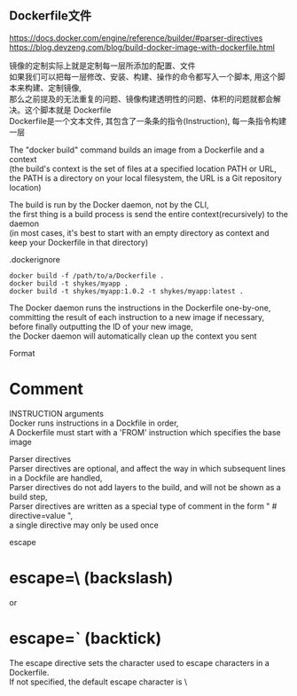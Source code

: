 ## Dockerfile文件

<https://docs.docker.com/engine/reference/builder/#parser-directives> <br/>
<https://blog.devzeng.com/blog/build-docker-image-with-dockerfile.html> <br/>

镜像的定制实际上就是定制每一层所添加的配置、文件 <br/>
如果我们可以把每一层修改、安装、构建、操作的命令都写入一个脚本, 用这个脚本来构建、定制镜像, <br/>
那么之前提及的无法重复的问题、镜像构建透明性的问题、体积的问题就都会解决。这个脚本就是 Dockerfile <br/>
Dockerfile是一个文本文件, 其包含了一条条的指令(Instruction), 每一条指令构建一层 <br/>

The "docker build" command builds an image from a Dockerfile and a context <br/>
(the build's context is the set of files at a specified location PATH or URL,  <br/>
the PATH is a directory on your local filesystem, the URL is a Git repository location) <br/>

The build is run by the Docker daemon, not by the CLI,  <br/>
the first thing is a build process is send the entire context(recursively) to the daemon <br/>
(in most cases, it's best to start with an empty directory as context and keep your Dockerfile in that directory) <br/>

.dockerignore <br/>

```
docker build -f /path/to/a/Dockerfile .
docker build -t shykes/myapp .
docker build -t shykes/myapp:1.0.2 -t shykes/myapp:latest .
```

The Docker daemon runs the instructions in the Dockerfile one-by-one,  <br/>
committing the result of each instruction to a new image if necessary,  <br/>
before finally outputting the ID of your new image,  <br/>
the Docker daemon will automatically clean up the context you sent <br/>

Format <br/>
  # Comment <br/>
  INSTRUCTION arguments <br/>
Docker runs instructions in a Dockfile in order,  <br/>
A Dockerfile must start with a 'FROM' instruction which specifies the base image <br/>

Parser directives <br/>
Parser directives are optional, and affect the way in which subsequent lines in a Dockfile are handled,  <br/>
Parser directives do not add layers to the build, and will not be shown as a build step, <br/>
Parser directives are written as a special type of comment in the form " # directive=value ",  <br/>
a single directive may only be used once <br/>

escape <br/>
# escape=\ (backslash) <br/>
or <br/>
# escape=` (backtick) <br/>
The escape directive sets the character used to escape characters in a Dockerfile. <br/>
If not specified, the default escape character is \ <br/>

